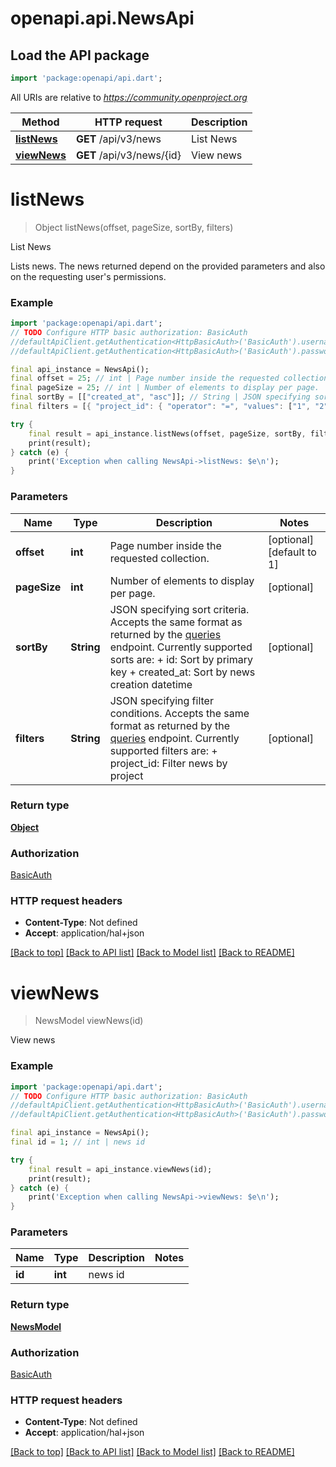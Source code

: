 # openapi.api.NewsApi

## Load the API package
```dart
import 'package:openapi/api.dart';
```

All URIs are relative to *https://community.openproject.org*

Method | HTTP request | Description
------------- | ------------- | -------------
[**listNews**](NewsApi.md#listnews) | **GET** /api/v3/news | List News
[**viewNews**](NewsApi.md#viewnews) | **GET** /api/v3/news/{id} | View news


# **listNews**
> Object listNews(offset, pageSize, sortBy, filters)

List News

Lists news. The news returned depend on the provided parameters and also on the requesting user's permissions.

### Example
```dart
import 'package:openapi/api.dart';
// TODO Configure HTTP basic authorization: BasicAuth
//defaultApiClient.getAuthentication<HttpBasicAuth>('BasicAuth').username = 'YOUR_USERNAME'
//defaultApiClient.getAuthentication<HttpBasicAuth>('BasicAuth').password = 'YOUR_PASSWORD';

final api_instance = NewsApi();
final offset = 25; // int | Page number inside the requested collection.
final pageSize = 25; // int | Number of elements to display per page.
final sortBy = [["created_at", "asc"]]; // String | JSON specifying sort criteria. Accepts the same format as returned by the [queries](https://www.openproject.org/docs/api/endpoints/queries/) endpoint. Currently supported sorts are:  + id: Sort by primary key  + created_at: Sort by news creation datetime
final filters = [{ "project_id": { "operator": "=", "values": ["1", "2"] } }]; // String | JSON specifying filter conditions. Accepts the same format as returned by the [queries](https://www.openproject.org/docs/api/endpoints/queries/) endpoint. Currently supported filters are:  + project_id: Filter news by project

try {
    final result = api_instance.listNews(offset, pageSize, sortBy, filters);
    print(result);
} catch (e) {
    print('Exception when calling NewsApi->listNews: $e\n');
}
```

### Parameters

Name | Type | Description  | Notes
------------- | ------------- | ------------- | -------------
 **offset** | **int**| Page number inside the requested collection. | [optional] [default to 1]
 **pageSize** | **int**| Number of elements to display per page. | [optional] 
 **sortBy** | **String**| JSON specifying sort criteria. Accepts the same format as returned by the [queries](https://www.openproject.org/docs/api/endpoints/queries/) endpoint. Currently supported sorts are:  + id: Sort by primary key  + created_at: Sort by news creation datetime | [optional] 
 **filters** | **String**| JSON specifying filter conditions. Accepts the same format as returned by the [queries](https://www.openproject.org/docs/api/endpoints/queries/) endpoint. Currently supported filters are:  + project_id: Filter news by project | [optional] 

### Return type

[**Object**](Object.md)

### Authorization

[BasicAuth](../README.md#BasicAuth)

### HTTP request headers

 - **Content-Type**: Not defined
 - **Accept**: application/hal+json

[[Back to top]](#) [[Back to API list]](../README.md#documentation-for-api-endpoints) [[Back to Model list]](../README.md#documentation-for-models) [[Back to README]](../README.md)

# **viewNews**
> NewsModel viewNews(id)

View news



### Example
```dart
import 'package:openapi/api.dart';
// TODO Configure HTTP basic authorization: BasicAuth
//defaultApiClient.getAuthentication<HttpBasicAuth>('BasicAuth').username = 'YOUR_USERNAME'
//defaultApiClient.getAuthentication<HttpBasicAuth>('BasicAuth').password = 'YOUR_PASSWORD';

final api_instance = NewsApi();
final id = 1; // int | news id

try {
    final result = api_instance.viewNews(id);
    print(result);
} catch (e) {
    print('Exception when calling NewsApi->viewNews: $e\n');
}
```

### Parameters

Name | Type | Description  | Notes
------------- | ------------- | ------------- | -------------
 **id** | **int**| news id | 

### Return type

[**NewsModel**](NewsModel.md)

### Authorization

[BasicAuth](../README.md#BasicAuth)

### HTTP request headers

 - **Content-Type**: Not defined
 - **Accept**: application/hal+json

[[Back to top]](#) [[Back to API list]](../README.md#documentation-for-api-endpoints) [[Back to Model list]](../README.md#documentation-for-models) [[Back to README]](../README.md)

